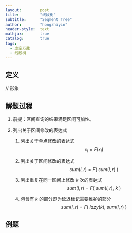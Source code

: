 ```yaml
---
layout:        post
title:         "线段树"
subtitle:      "Segment Tree"
author:        "hongzhiyin"
header-style:  text
mathjax:       true
catalog:       true
tags:
  - 虚空万藏
  - 线段树
---
```


## 定义

// 形象





## 解题过程

1. 前提：区间查询的结果满足区间可加性。

2. 列出关于区间修改的表达式

   1. 列出关于单点修改的表达式
      $$
      x_i = F(x_i)
      $$

   2. 列出关于区间修改的表达式
      $$
      sum(l, r) = F(\ sum(l, r)\ )
      $$

   3. 列出重复在同一区间上修改 $k$ 次的表达式
      $$
      sum(l, r) = F(\ sum(l, r),\ k\ )
      $$

   4. 包含有 $k$ 的部分即为延迟标记需要维护的部分
      $$
      sum(l, r) = F(\ lazy(k),\ sum(l, r)\ )
      $$



## 例题

